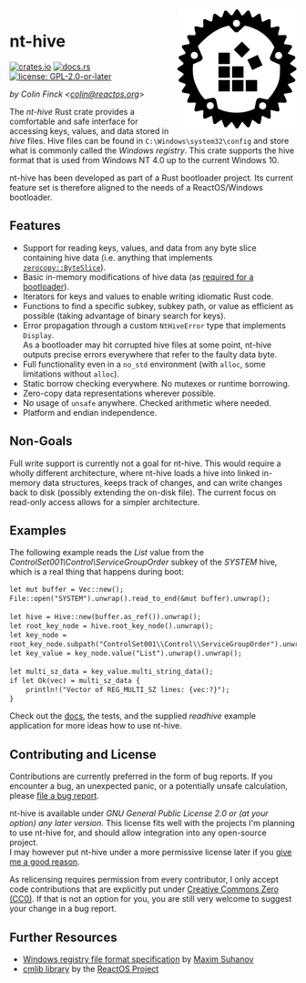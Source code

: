 <img align="right" src="img/nt-hive.svg">

# nt-hive

[![crates.io](https://img.shields.io/crates/v/nt-hive)](https://crates.io/crates/nt-hive)
[![docs.rs](https://img.shields.io/docsrs/nt-hive)](https://docs.rs/nt-hive)
[![license: GPL-2.0-or-later](https://img.shields.io/crates/l/nt-hive)](https://www.gnu.org/licenses/old-licenses/gpl-2.0.en.html)

*by Colin Finck <<colin@reactos.org>>*

The *nt-hive* Rust crate provides a comfortable and safe interface for accessing keys, values, and data stored in *hive* files.
Hive files can be found in `C:\Windows\system32\config` and store what is commonly called the *Windows registry*.
This crate supports the hive format that is used from Windows NT 4.0 up to the current Windows 10.

nt-hive has been developed as part of a Rust bootloader project.
Its current feature set is therefore aligned to the needs of a ReactOS/Windows bootloader.

## Features
* Support for reading keys, values, and data from any byte slice containing hive data (i.e. anything that implements [`zerocopy::ByteSlice`](https://docs.rs/zerocopy/0.3.0/zerocopy/trait.ByteSlice.html)).
* Basic in-memory modifications of hive data (as [required for a bootloader](https://github.com/reactos/reactos/pull/1883)).
* Iterators for keys and values to enable writing idiomatic Rust code.
* Functions to find a specific subkey, subkey path, or value as efficient as possible (taking advantage of binary search for keys).
* Error propagation through a custom `NtHiveError` type that implements `Display`.  
  As a bootloader may hit corrupted hive files at some point, nt-hive outputs precise errors everywhere that refer to the faulty data byte.
* Full functionality even in a `no_std` environment (with `alloc`, some limitations without `alloc`).
* Static borrow checking everywhere. No mutexes or runtime borrowing.
* Zero-copy data representations wherever possible.
* No usage of `unsafe` anywhere. Checked arithmetic where needed.
* Platform and endian independence.

## Non-Goals
Full write support is currently not a goal for nt-hive.
This would require a wholly different architecture, where nt-hive loads a hive into linked in-memory data structures, keeps track of changes, and can write changes back to disk (possibly extending the on-disk file).
The current focus on read-only access allows for a simpler architecture.

## Examples
The following example reads the *List* value from the *ControlSet001\Control\ServiceGroupOrder* subkey of the *SYSTEM* hive, which is a real thing that happens during boot:

```rust,no_run
let mut buffer = Vec::new();
File::open("SYSTEM").unwrap().read_to_end(&mut buffer).unwrap();

let hive = Hive::new(buffer.as_ref()).unwrap();
let root_key_node = hive.root_key_node().unwrap();
let key_node = root_key_node.subpath("ControlSet001\\Control\\ServiceGroupOrder").unwrap().unwrap();
let key_value = key_node.value("List").unwrap().unwrap();

let multi_sz_data = key_value.multi_string_data();
if let Ok(vec) = multi_sz_data {
    println!("Vector of REG_MULTI_SZ lines: {vec:?}");
}
```

Check out the [docs](https://docs.rs/nt-hive), the tests, and the supplied *readhive* example application for more ideas how to use nt-hive.

## Contributing and License
Contributions are currently preferred in the form of bug reports.
If you encounter a bug, an unexpected panic, or a potentially unsafe calculation, please [file a bug report](https://github.com/ColinFinck/nt-hive/issues).

nt-hive is available under *GNU General Public License 2.0 or (at your option) any later version*.
This license fits well with the projects I'm planning to use nt-hive for, and should allow integration into any open-source project.  
I may however put nt-hive under a more permissive license later if you [give me a good reason](mailto:colin@reactos.org).

As relicensing requires permission from every contributor, I only accept code contributions that are explicitly put under [Creative Commons Zero (CC0)](https://creativecommons.org/publicdomain/zero/1.0/).
If that is not an option for you, you are still very welcome to suggest your change in a bug report.

## Further Resources
* [Windows registry file format specification](https://github.com/msuhanov/regf/blob/master/Windows%20registry%20file%20format%20specification.md) by [Maxim Suhanov](https://dfir.ru/)
* [cmlib library](https://github.com/reactos/reactos/tree/master/sdk/lib/cmlib) by the [ReactOS Project](https://reactos.org)
